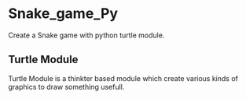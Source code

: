 # Snake_game_Py
Create a Snake game with python turtle module.

## Turtle Module
Turtle Module is a thinkter based module which create various kinds of graphics to draw something usefull.
